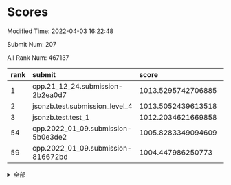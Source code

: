 # Scores

Modified Time: 2022-04-03 16:22:48

Submit Num: 207

All Rank Num: 467137

| rank |               submit               |       score        |       sigma        | pk_num |
| :--- | :--------------------------------- | :----------------- | :----------------- | :----- |
| 1    | cpp.21_12_24.submission-2b2ea0d7   | 1013.5295742706885 | 0.8083806130809115 | 9031   |
| 2    | jsonzb.test.submission_level_4     | 1013.5052439613518 | 0.7980950877204829 | 9025   |
| 3    | jsonzb.test.test_1                 | 1012.2034621669858 | 0.8068658901017343 | 9022   |
| 54   | cpp.2022_01_09.submission-5b0e3de2 | 1005.8283349094609 | 0.7202473287647229 | 9029   |
| 59   | cpp.2022_01_09.submission-816672bd | 1004.447986250773  | 0.7225569689232615 | 9025   |


<details>
<summary>全部</summary>

| rank |                 submit                 |       score        |       sigma        | pk_num |
| :--- | :------------------------------------- | :----------------- | :----------------- | :----- |
| 1    | cpp.21_12_24.submission-2b2ea0d7       | 1013.5295742706885 | 0.8083806130809115 | 9031   |
| 2    | jsonzb.test.submission_level_4         | 1013.5052439613518 | 0.7980950877204829 | 9025   |
| 3    | jsonzb.test.test_1                     | 1012.2034621669858 | 0.8068658901017343 | 9022   |
| 4    | gobigger.level_3.submission_level_3_26 | 1012.1457090044867 | 0.7673609594530701 | 9029   |
| 5    | gobigger.level_3.submission_level_3_8  | 1011.9522157481329 | 0.759982215426297  | 9028   |
| 6    | gobigger.level_3.submission_level_3_25 | 1011.5843954424902 | 0.7676274615811635 | 9028   |
| 7    | gobigger.level_3.submission_level_3_23 | 1011.4026896469624 | 0.7828440279361124 | 9026   |
| 8    | gobigger.level_3.submission_level_3_11 | 1011.1757043608877 | 0.7637967387252436 | 9026   |
| 9    | gobigger.level_3.submission_level_3_15 | 1010.9625029486696 | 0.76439046520492   | 9024   |
| 10   | gobigger.level_3.submission_level_3_0  | 1010.84931342615   | 0.7530079232565574 | 9027   |
| 11   | gobigger.level_3.submission_level_3_35 | 1010.8048947658141 | 0.7523955405769833 | 9028   |
| 12   | gobigger.level_3.submission_level_3_40 | 1010.6260526286804 | 0.7685033969910469 | 9025   |
| 13   | gobigger.level_3.submission_level_3_38 | 1010.6239020386429 | 0.7688269913874558 | 9023   |
| 14   | gobigger.level_3.submission_level_3_29 | 1010.6174276057641 | 0.7642316899205281 | 9024   |
| 15   | gobigger.level_3.submission_level_3_22 | 1010.5757368884117 | 0.7767120845721242 | 9027   |
| 16   | gobigger.level_3.submission_level_3_12 | 1010.5701675395451 | 0.7426872152831419 | 9028   |
| 17   | gobigger.level_3.submission_level_3_27 | 1010.5351953551408 | 0.7476915773082005 | 9030   |
| 18   | gobigger.level_3.submission_level_3_32 | 1010.4578734121926 | 0.777046987934306  | 9022   |
| 19   | gobigger.level_3.submission_level_3_31 | 1010.2366318055508 | 0.7615805206277311 | 9021   |
| 20   | gobigger.level_3.submission_level_3_21 | 1010.1332995516342 | 0.764102011966216  | 9031   |
| 21   | gobigger.level_3.submission_level_3_47 | 1010.1284011085438 | 0.7840216636490349 | 9024   |
| 22   | gobigger.level_3.submission_level_3_10 | 1010.1243002547392 | 0.7394388849338066 | 9027   |
| 23   | gobigger.level_3.submission_level_3_45 | 1010.0839659790939 | 0.7592131081712613 | 9029   |
| 24   | gobigger.level_3.submission_level_3_16 | 1010.0699884763704 | 0.7751505469258374 | 9023   |
| 25   | gobigger.level_3.submission_level_3_4  | 1010.0679589950038 | 0.7501244098951588 | 9024   |
| 26   | gobigger.level_3.submission_level_3_28 | 1010.0420418608829 | 0.7798368369683225 | 9029   |
| 27   | gobigger.level_3.submission_level_3_18 | 1010.0366315213699 | 0.7665126124508493 | 9028   |
| 28   | gobigger.level_3.submission_level_3_37 | 1010.0107759704895 | 0.7669139003163603 | 9027   |
| 29   | gobigger.level_3.submission_level_3_2  | 1009.9979905507181 | 0.7507795123486354 | 9026   |
| 30   | gobigger.level_3.submission_level_3_39 | 1009.9914437637442 | 0.7404041878003159 | 9022   |
| 31   | gobigger.level_3.submission_level_3_1  | 1009.9748984075824 | 0.7463342636571914 | 9030   |
| 32   | gobigger.level_3.submission_level_3_5  | 1009.9588569523488 | 0.7716090269460744 | 9026   |
| 33   | gobigger.level_3.submission_level_3_48 | 1009.9374487249939 | 0.7387369431126776 | 9023   |
| 34   | gobigger.level_3.submission_level_3_14 | 1009.9160243853719 | 0.7391174808285893 | 9027   |
| 35   | gobigger.level_3.submission_level_3_41 | 1009.9153696737727 | 0.7498050073763147 | 9027   |
| 36   | gobigger.level_3.submission_level_3_6  | 1009.8382515787799 | 0.7559602002674183 | 9030   |
| 37   | gobigger.level_3.submission_level_3_13 | 1009.8340449319963 | 0.7456916519789937 | 9028   |
| 38   | gobigger.level_3.submission_level_3_7  | 1009.7901624444384 | 0.76526850159603   | 9025   |
| 39   | gobigger.level_3.submission_level_3_49 | 1009.7546573941966 | 0.7420434551549503 | 9028   |
| 40   | gobigger.level_3.submission_level_3_17 | 1009.6692053495882 | 0.7526767704629945 | 9028   |
| 41   | gobigger.level_3.submission_level_3_20 | 1009.6436241116646 | 0.7466154939413913 | 9028   |
| 42   | gobigger.level_3.submission_level_3_9  | 1009.6261302793959 | 0.7579845160291101 | 9029   |
| 43   | gobigger.level_3.submission_level_3_43 | 1009.5942461675502 | 0.7448090629838535 | 9026   |
| 44   | gobigger.level_3.submission_level_3_19 | 1009.5780095968117 | 0.7509327524314933 | 9027   |
| 45   | gobigger.level_3.submission_level_3_33 | 1009.5547439471125 | 0.7463818678122475 | 9026   |
| 46   | gobigger.level_3.submission_level_3_46 | 1009.5104822440474 | 0.733374347391524  | 9025   |
| 47   | gobigger.level_3.submission_level_3_44 | 1009.1224419263991 | 0.7462741992155136 | 9024   |
| 48   | gobigger.level_3.submission_level_3_30 | 1009.0796457275983 | 0.7423859970354145 | 9027   |
| 49   | gobigger.level_3.submission_level_3_34 | 1008.9914721780291 | 0.7588520348757525 | 9026   |
| 50   | gobigger.level_3.submission_level_3_36 | 1008.9495216198957 | 0.7465395767047622 | 9032   |
| 51   | gobigger.level_3.submission_level_3_3  | 1008.9363088436216 | 0.7469599461349837 | 9030   |
| 52   | gobigger.level_3.submission_level_3_24 | 1008.7529891916026 | 0.7467164409941202 | 9025   |
| 53   | gobigger.level_3.submission_level_3_42 | 1008.347085053689  | 0.7301080391994395 | 9030   |
| 54   | cpp.2022_01_09.submission-5b0e3de2     | 1005.8283349094609 | 0.7202473287647229 | 9029   |
| 55   | gobigger.level_1.submission_level_1_44 | 1005.0659160159028 | 0.7192018156997225 | 9029   |
| 56   | gobigger.level_1.submission_level_1_21 | 1004.6214244852852 | 0.7303154359387121 | 9022   |
| 57   | gobigger.level_1.submission_level_1_43 | 1004.5018388341482 | 0.7147312508430181 | 9026   |
| 58   | gobigger.level_1.submission_level_1_24 | 1004.4944954139002 | 0.7212388387865134 | 9030   |
| 59   | cpp.2022_01_09.submission-816672bd     | 1004.447986250773  | 0.7225569689232615 | 9025   |
| 60   | gobigger.level_1.submission_level_1_11 | 1004.3265979187757 | 0.7147111255247537 | 9028   |
| 61   | gobigger.level_1.submission_level_1_34 | 1004.2342460540792 | 0.7138287272843435 | 9028   |
| 62   | gobigger.level_1.submission_level_1_19 | 1004.217301184711  | 0.7083245459066468 | 9029   |
| 63   | gobigger.level_1.submission_level_1_47 | 1004.1967973854023 | 0.7143327589372144 | 9031   |
| 64   | gobigger.level_1.submission_level_1_36 | 1004.1505256918143 | 0.7193192303055466 | 9030   |
| 65   | gobigger.level_1.submission_level_1_46 | 1004.0431385899914 | 0.7203695407997909 | 9028   |
| 66   | gobigger.level_1.submission_level_1_27 | 1004.0049115517044 | 0.7211285766377754 | 9028   |
| 67   | gobigger.level_1.submission_level_1_42 | 1003.9948143745117 | 0.71298469270358   | 9024   |
| 68   | gobigger.level_1.submission_level_1_12 | 1003.9007023915959 | 0.7118853759806392 | 9028   |
| 69   | gobigger.level_1.submission_level_1_26 | 1003.7458030925976 | 0.7317738258213233 | 9028   |
| 70   | gobigger.level_1.submission_level_1_0  | 1003.7103002707577 | 0.7192210633679623 | 9022   |
| 71   | gobigger.level_1.submission_level_1_17 | 1003.6926159803259 | 0.7258419698148679 | 9023   |
| 72   | gobigger.level_1.submission_level_1_49 | 1003.6864650155701 | 0.7307294875670368 | 9029   |
| 73   | gobigger.level_1.submission_level_1_22 | 1003.6700665745407 | 0.7079852306742968 | 9025   |
| 74   | gobigger.level_1.submission_level_1_15 | 1003.5894970286008 | 0.7223565523265338 | 9026   |
| 75   | gobigger.level_1.submission_level_1_40 | 1003.566052973877  | 0.7187840433600801 | 9021   |
| 76   | gobigger.level_1.submission_level_1_13 | 1003.5518364426557 | 0.7162684314134952 | 9023   |
| 77   | gobigger.level_1.submission_level_1_18 | 1003.4993338313102 | 0.7106305241885739 | 9026   |
| 78   | gobigger.level_1.submission_level_1_30 | 1003.4326550023046 | 0.7147499380793751 | 9024   |
| 79   | gobigger.level_1.submission_level_1_32 | 1003.404410734303  | 0.7141481816321223 | 9029   |
| 80   | gobigger.level_1.submission_level_1_9  | 1003.3415897415207 | 0.7194372039458825 | 9027   |
| 81   | gobigger.level_1.submission_level_1_35 | 1003.3325471471398 | 0.7315420638998817 | 9024   |
| 82   | gobigger.level_1.submission_level_1_6  | 1003.3186969179984 | 0.7097379984086806 | 9026   |
| 83   | gobigger.level_1.submission_level_1_7  | 1003.3148025710187 | 0.7096972922928276 | 9031   |
| 84   | gobigger.level_1.submission_level_1_37 | 1003.3125717530402 | 0.7104242459919249 | 9029   |
| 85   | gobigger.level_1.submission_level_1_45 | 1003.3092706349092 | 0.7253469348161918 | 9029   |
| 86   | gobigger.level_1.submission_level_1_39 | 1003.2073405306298 | 0.7261092430283854 | 9023   |
| 87   | gobigger.level_1.submission_level_1_4  | 1003.1476858860757 | 0.7149579849382282 | 9024   |
| 88   | gobigger.level_1.submission_level_1_10 | 1003.1317879684367 | 0.7093436939573118 | 9023   |
| 89   | gobigger.level_1.submission_level_1_1  | 1003.1263377572512 | 0.7294303807050544 | 9030   |
| 90   | gobigger.level_1.submission_level_1_31 | 1003.0909289712052 | 0.7102651988669053 | 9029   |
| 91   | gobigger.level_1.submission_level_1_29 | 1003.0463824937768 | 0.7218428238455117 | 9026   |
| 92   | gobigger.level_1.submission_level_1_16 | 1003.0355794292219 | 0.7160602710784896 | 9034   |
| 93   | gobigger.level_1.submission_level_1_28 | 1003.0006902065169 | 0.7239583264207795 | 9024   |
| 94   | gobigger.level_1.submission_level_1_23 | 1002.9548651801696 | 0.7153459530298732 | 9026   |
| 95   | gobigger.level_1.submission_level_1_38 | 1002.8972866592047 | 0.7183323533398628 | 9026   |
| 96   | gobigger.level_1.submission_level_1_20 | 1002.8468518920052 | 0.7064328817384484 | 9028   |
| 97   | gobigger.level_1.submission_level_1_33 | 1002.83623860383   | 0.7184044676345571 | 9027   |
| 98   | gobigger.level_1.submission_level_1_14 | 1002.7472647543177 | 0.710590044837934  | 9027   |
| 99   | gobigger.level_1.submission_level_1_8  | 1002.69801501889   | 0.7212575853674074 | 9024   |
| 100  | gobigger.level_1.submission_level_1_41 | 1002.5450956428016 | 0.7161858920986941 | 9028   |
| 101  | gobigger.level_1.submission_level_1_25 | 1002.3177881666485 | 0.7182203154861784 | 9028   |
| 102  | gobigger.level_1.submission_level_1_48 | 1002.0740758633042 | 0.7166533063384345 | 9032   |
| 103  | gobigger.level_1.submission_level_1_2  | 1001.5744387564564 | 0.7173101737732834 | 9025   |
| 104  | gobigger.level_1.submission_level_1_5  | 1001.2223764995878 | 0.7119023679472681 | 9024   |
| 105  | gobigger.level_1.submission_level_1_3  | 1001.2108405347374 | 0.7200072853520273 | 9025   |
| 106  | gobigger.random.submission_random_7    | 997.5210264108426  | 0.7043027616552034 | 9032   |
| 107  | gobigger.random.submission_random_13   | 997.1763264534056  | 0.6996871185782159 | 9033   |
| 108  | gobigger.random.submission_random_22   | 996.981067993762   | 0.7053166185906291 | 9031   |
| 109  | gobigger.random.submission_random_6    | 996.9330582135295  | 0.7170399904145583 | 9024   |
| 110  | gobigger.random.submission_random_23   | 996.8710917346194  | 0.7011294417318014 | 9024   |
| 111  | gobigger.random.submission_random_26   | 996.8567011486894  | 0.6968291267277578 | 9026   |
| 112  | gobigger.random.submission_random_30   | 996.8224439905295  | 0.7134990509236069 | 9026   |
| 113  | gobigger.random.submission_random_47   | 996.7325146817952  | 0.7075101979303051 | 9030   |
| 114  | gobigger.random.submission_random_14   | 996.6503380521012  | 0.7092706827963188 | 9024   |
| 115  | gobigger.random.submission_random_0    | 996.6281628207028  | 0.7048197687244737 | 9026   |
| 116  | gobigger.random.submission_random_5    | 996.6022980816219  | 0.7037085801027716 | 9028   |
| 117  | gobigger.random.submission_random_11   | 996.5971931613428  | 0.7141430294001749 | 9023   |
| 118  | gobigger.random.submission_random_3    | 996.5623458385307  | 0.7027796701955554 | 9026   |
| 119  | gobigger.random.submission_random_31   | 996.4702313164019  | 0.7165966879877349 | 9025   |
| 120  | gobigger.random.submission_random_38   | 996.4072188436451  | 0.705626038188806  | 9026   |
| 121  | gobigger.random.submission_random_36   | 996.2846120394851  | 0.705569317431196  | 9029   |
| 122  | gobigger.random.submission_random_27   | 996.1884430015197  | 0.7219050775841829 | 9020   |
| 123  | gobigger.random.submission_random_45   | 996.1752494905098  | 0.7211375125534188 | 9020   |
| 124  | gobigger.random.submission_random_21   | 996.1273674092216  | 0.7118658328283393 | 9029   |
| 125  | gobigger.random.submission_random_1    | 996.1221931231024  | 0.7064445139685883 | 9028   |
| 126  | gobigger.random.submission_random_46   | 996.1212046181975  | 0.6983419154220423 | 9028   |
| 127  | gobigger.random.submission_random_12   | 996.101020133827   | 0.7071685798472742 | 9026   |
| 128  | gobigger.random.submission_random_24   | 996.0854996446401  | 0.7011765504759329 | 9027   |
| 129  | gobigger.random.submission_random_8    | 996.0758878711657  | 0.7274432658437764 | 9029   |
| 130  | gobigger.random.submission_random_9    | 996.0700865792522  | 0.7006988450157472 | 9030   |
| 131  | gobigger.random.submission_random_41   | 996.055538330434   | 0.7091764397372821 | 9032   |
| 132  | gobigger.random.submission_random_4    | 995.9000258611155  | 0.7061361310552967 | 9026   |
| 133  | gobigger.random.submission_random_34   | 995.8998191467084  | 0.7145538587176569 | 9027   |
| 134  | gobigger.random.submission_random_40   | 995.8770905622144  | 0.7266175060345338 | 9031   |
| 135  | gobigger.random.submission_random_48   | 995.8017578476959  | 0.7154347433195589 | 9025   |
| 136  | gobigger.random.submission_random_2    | 995.7954749214094  | 0.7101456669260996 | 9027   |
| 137  | gobigger.random.submission_random_43   | 995.5948211774786  | 0.7060310942134314 | 9024   |
| 138  | gobigger.random.submission_random_16   | 995.4573861314726  | 0.7054300691512123 | 9029   |
| 139  | gobigger.random.submission_random_20   | 995.4348918875351  | 0.7142150057388402 | 9030   |
| 140  | gobigger.random.submission_random_10   | 995.3965127396133  | 0.7073822708836184 | 9024   |
| 141  | gobigger.random.submission_random_33   | 995.3587535386945  | 0.7078922388210793 | 9028   |
| 142  | gobigger.random.submission_random_37   | 995.3225288812287  | 0.711992453335915  | 9023   |
| 143  | gobigger.random.submission_random_29   | 995.3057571594891  | 0.7144800045046656 | 9028   |
| 144  | gobigger.random.submission_random_28   | 995.3029031104763  | 0.717317039193689  | 9031   |
| 145  | gobigger.random.submission_random_19   | 995.2923732281163  | 0.7160512196182658 | 9031   |
| 146  | gobigger.random.submission_random_17   | 995.290232833462   | 0.7014179821820571 | 9026   |
| 147  | gobigger.random.submission_random_44   | 995.2282158400506  | 0.7150348602167153 | 9025   |
| 148  | gobigger.random.submission_random_42   | 994.9432049089388  | 0.726123262234921  | 9028   |
| 149  | gobigger.random.submission_random_32   | 994.8907369547652  | 0.7122034856475822 | 9028   |
| 150  | gobigger.random.submission_random_25   | 994.8234345906332  | 0.7272046734857214 | 9028   |
| 151  | gobigger.random.submission_random_39   | 994.7331670605737  | 0.7081624236025862 | 9026   |
| 152  | gobigger.random.submission_random_15   | 994.692937676388   | 0.6983406573616957 | 9024   |
| 153  | gobigger.random.submission_random_49   | 994.6760437756491  | 0.7161231774124879 | 9029   |
| 154  | gobigger.random.submission_random_35   | 994.5454792424263  | 0.6960627888866996 | 9027   |
| 155  | gobigger.random.submission_random_18   | 994.4010726880999  | 0.7322047054389372 | 9029   |
| 156  | gobigger.level_2.submission_level_2_30 | 994.0015490903288  | 0.7182917912932488 | 9028   |
| 157  | gobigger.level_2.submission_level_2_40 | 993.7914673115242  | 0.720788479682935  | 9024   |
| 158  | gobigger.level_2.submission_level_2_31 | 993.7866646204355  | 0.7259794452957236 | 9024   |
| 159  | gobigger.level_2.submission_level_2_16 | 993.6427584467347  | 0.7374121342044405 | 9029   |
| 160  | gobigger.level_2.submission_level_2_26 | 993.278324756769   | 0.7433390563662036 | 9022   |
| 161  | gobigger.level_2.submission_level_2_27 | 993.1430576075686  | 0.7260220353729069 | 9026   |
| 162  | gobigger.level_2.submission_level_2_35 | 993.1148137182108  | 0.741698520281387  | 9026   |
| 163  | gobigger.level_2.submission_level_2_42 | 993.0844852744783  | 0.7315315827395847 | 9026   |
| 164  | gobigger.level_2.submission_level_2_38 | 993.0829364260591  | 0.7542196091586184 | 9025   |
| 165  | gobigger.level_2.submission_level_2_48 | 993.0791063775816  | 0.7288971164255222 | 9027   |
| 166  | gobigger.level_2.submission_level_2_5  | 993.070488919578   | 0.7227770919547606 | 9026   |
| 167  | gobigger.level_2.submission_level_2_15 | 992.9983704962232  | 0.7318929496033648 | 9027   |
| 168  | gobigger.level_2.submission_level_2_2  | 992.7977880258228  | 0.7320216866251437 | 9028   |
| 169  | gobigger.level_2.submission_level_2_49 | 992.7670315946928  | 0.7372313184448166 | 9027   |
| 170  | gobigger.level_2.submission_level_2_46 | 992.6746381896503  | 0.7410305989424674 | 9026   |
| 171  | gobigger.level_2.submission_level_2_10 | 992.6473389150826  | 0.7480303676564619 | 9025   |
| 172  | gobigger.level_2.submission_level_2_18 | 992.5508524739683  | 0.7469702940925349 | 9024   |
| 173  | gobigger.level_2.submission_level_2_25 | 992.5502199295837  | 0.7303244607325643 | 9029   |
| 174  | gobigger.level_2.submission_level_2_43 | 992.4871041882432  | 0.7598214640233628 | 9033   |
| 175  | gobigger.level_2.submission_level_2_22 | 992.4513937509498  | 0.7348715163839371 | 9028   |
| 176  | gobigger.level_2.submission_level_2_20 | 992.4452245631711  | 0.7468978939820365 | 9026   |
| 177  | gobigger.level_2.submission_level_2_36 | 992.4231777042392  | 0.7522331114166968 | 9032   |
| 178  | gobigger.level_2.submission_level_2_21 | 992.3345612373499  | 0.7290196602844852 | 9028   |
| 179  | gobigger.level_2.submission_level_2_41 | 992.1704733944815  | 0.7488725128645602 | 9032   |
| 180  | gobigger.level_2.submission_level_2_9  | 992.1185021390656  | 0.7406481768062657 | 9028   |
| 181  | gobigger.level_2.submission_level_2_6  | 992.098351657899   | 0.752946559896342  | 9028   |
| 182  | gobigger.level_2.submission_level_2_47 | 992.069785726167   | 0.7293726729871661 | 9029   |
| 183  | gobigger.level_2.submission_level_2_1  | 991.8668514066583  | 0.7521065737531133 | 9031   |
| 184  | gobigger.level_2.submission_level_2_12 | 991.8372491594621  | 0.7499209521249507 | 9027   |
| 185  | gobigger.level_2.submission_level_2_37 | 991.828635282147   | 0.7442849094744594 | 9027   |
| 186  | gobigger.level_2.submission_level_2_19 | 991.710503007277   | 0.7476549079377444 | 9026   |
| 187  | gobigger.level_2.submission_level_2_45 | 991.6439715156342  | 0.7367947920910308 | 9024   |
| 188  | gobigger.level_2.submission_level_2_0  | 991.6305760866793  | 0.7507761689829064 | 9029   |
| 189  | gobigger.level_2.submission_level_2_33 | 991.6239553999525  | 0.7388343069081201 | 9023   |
| 190  | gobigger.level_2.submission_level_2_4  | 991.594422471917   | 0.7575438679264691 | 9028   |
| 191  | gobigger.level_2.submission_level_2_29 | 991.5875226111868  | 0.7521877298229295 | 9027   |
| 192  | gobigger.level_2.submission_level_2_14 | 991.5556993656926  | 0.7445732281999703 | 9022   |
| 193  | gobigger.level_2.submission_level_2_28 | 991.42663729856    | 0.7611916794229914 | 9021   |
| 194  | gobigger.level_2.submission_level_2_13 | 991.3769381810215  | 0.7475876016999523 | 9027   |
| 195  | gobigger.level_2.submission_level_2_44 | 991.3315217936555  | 0.7518241304244623 | 9028   |
| 196  | gobigger.level_2.submission_level_2_17 | 991.1152675884864  | 0.764445934905325  | 9023   |
| 197  | gobigger.level_2.submission_level_2_7  | 990.9738056482463  | 0.7394222605761805 | 9029   |
| 198  | gobigger.level_2.submission_level_2_23 | 990.9379448404857  | 0.74373175872847   | 9031   |
| 199  | gobigger.level_2.submission_level_2_24 | 990.8210988788567  | 0.7372826664194382 | 9024   |
| 200  | gobigger.level_2.submission_level_2_3  | 990.7012052539179  | 0.7435641756065797 | 9025   |
| 201  | gobigger.level_2.submission_level_2_11 | 990.4432278876195  | 0.7504752489948154 | 9030   |
| 202  | gobigger.level_2.submission_level_2_32 | 990.4097181323243  | 0.7622221190648035 | 9029   |
| 203  | gobigger.level_2.submission_level_2_8  | 990.3670184530648  | 0.7578751251398275 | 9030   |
| 204  | gobigger.level_2.submission_level_2_39 | 990.3493666562605  | 0.7777232992030545 | 9029   |
| 205  | gobigger.level_2.submission_level_2_34 | 989.9598085414295  | 0.7558806767277767 | 9026   |
| 206  | gobigger.none.submission_none_1        | 980.3006180392916  | 1.42733773211985   | 9022   |
| 207  | gobigger.none.submission_none_0        | 976.9350172316703  | 1.358291731600801  | 9023   |

</details>